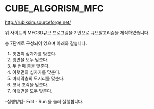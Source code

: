 # CUBE_ALGORISM_MFC

http://rubiksim.sourceforge.net/

위 사이트의 MFC3D큐브 프로그램을 기반으로 큐브알고리즘을 제작하였습니다.

총 7단계로 구성되어 있으며 아래와 같습니다.
1. 윗면의 십자가를 맞춘다.
2. 윗면을 모두 맞춘다.
3. 두 번째 층을 맞춘다.
4. 아랫면의 십자가를 맞춘다.
5. 마지막층의 모서리를 맞춘다.
6. 코너 조각을 맞춘다.
7. 아랫면을 모두 맞춘다.

-실행방법-
Edit - Run 을 눌러 실행합니다.
